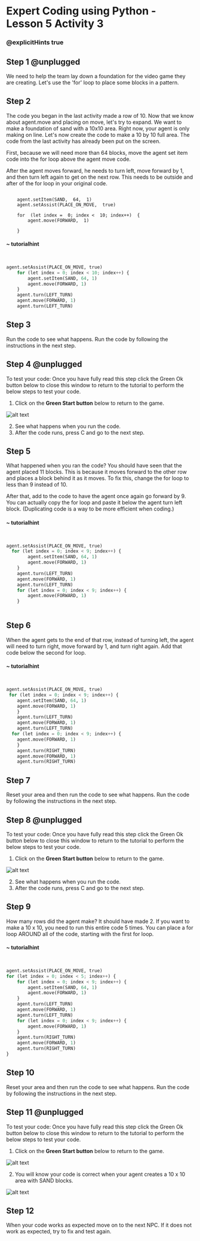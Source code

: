 # Expert Coding using Python - Lesson 5 Activity 3
### @explicitHints true

  

## Step 1 @unplugged

  We need to help the team lay down a foundation for the video game they are creating. Let's use the 'for' loop to place some blocks in a pattern. 



## Step 2

The code you began in the last activity made a row of 10.  Now that we know about agent.move and placing on move, let's try to expand. We want to make a foundation of sand with a 10x10 area. Right now, your agent is only making on line. Let's now create the code to make a 10 by 10 full area. The code from the last activity has already been put on the screen. 

First, because we will need more than 64 blocks, move the agent set item code into the for loop above the agent move code. 

After the agent moves forward, he needs to turn left,  move forward by 1, and then turn left again to get on the next row.  This needs to be outside and after of the for loop in your original code. 
  
```template

    agent.setItem(SAND,  64,  1)
    agent.setAssist(PLACE_ON_MOVE,  true)
    
    for  (let index =  0; index <  10; index++)  {
        agent.move(FORWARD,  1)
    
    }

```

#### ~ tutorialhint
```python


agent.setAssist(PLACE_ON_MOVE, true)
    for (let index = 0; index < 10; index++) {
        agent.setItem(SAND, 64, 1)
        agent.move(FORWARD, 1)
    }
    agent.turn(LEFT_TURN)
    agent.move(FORWARD, 1)
    agent.turn(LEFT_TURN)

```


## Step 3

Run the code to see what happens.  Run the code by following the instructions in the next step.


## Step 4 @unplugged
To test your code:
Once you have fully read this step click the Green Ok button below to close this window to return to the tutorial to perform the below steps to test your code.

1. Click on the **Green Start button** below to return to the game.

  
![alt text](https://expertjs.codingcredentials.com/Lesson1/1.1/1.JPG?raw=true  "Start")
  
  
2.  See what happens when you run the code.
3.  After the code runs, press C and go to the next step. 


## Step 5 

What happened when you ran the code?  You should have seen that the agent placed 11 blocks. This is because it moves forward to the other row and places a block behind it as it moves. 
To fix this, change the for loop to less than 9 instead of 10. 

After that, add to the code to have the agent once again go forward by 9.  You can actually copy the for loop and paste it below the agent turn left block.  (Duplicating code is a way to be more efficient when coding.)


#### ~ tutorialhint
```python


agent.setAssist(PLACE_ON_MOVE, true)
  for (let index = 0; index < 9; index++) {
        agent.setItem(SAND, 64, 1)
        agent.move(FORWARD, 1)
    }
    agent.turn(LEFT_TURN)
    agent.move(FORWARD, 1)
    agent.turn(LEFT_TURN)
    for (let index = 0; index < 9; index++) {
        agent.move(FORWARD, 1)
    }
    
```

## Step 6

When the agent gets to the end of that row, instead of turning left, the agent will need to turn right, move forward by 1, and turn right again.  Add that code below the second for loop. 


#### ~ tutorialhint
```python


agent.setAssist(PLACE_ON_MOVE, true)
 for (let index = 0; index < 9; index++) {
    agent.setItem(SAND, 64, 1)
    agent.move(FORWARD, 1)
    }
    agent.turn(LEFT_TURN)
    agent.move(FORWARD, 1)
    agent.turn(LEFT_TURN)
  for (let index = 0; index < 9; index++) {
    agent.move(FORWARD, 1)
    }
    agent.turn(RIGHT_TURN)
    agent.move(FORWARD, 1)
    agent.turn(RIGHT_TURN)

```

## Step 7

Reset your area and then run the code to see what happens.  Run the code by following the instructions in the next step.


## Step 8 @unplugged
To test your code:
Once you have fully read this step click the Green Ok button below to close this window to return to the tutorial to perform the below steps to test your code.

1. Click on the **Green Start button** below to return to the game.

  
![alt text](https://expertjs.codingcredentials.com/Lesson1/1.1/1.JPG?raw=true  "Start")
  
  
2.  See what happens when you run the code.
3.  After the code runs, press C and go to the next step. 



## Step 9
How many rows did the agent make?  It should have made 2.  If you want to make a 10 x 10, you need to run this entire code 5 times.  You can place a for loop AROUND all of the code, starting with the first for loop. 


#### ~ tutorialhint
```python


agent.setAssist(PLACE_ON_MOVE, true)
for (let index = 0; index < 5; index++) {
    for (let index = 0; index < 9; index++) {
        agent.setItem(SAND, 64, 1)
        agent.move(FORWARD, 1)
    }
    agent.turn(LEFT_TURN)
    agent.move(FORWARD, 1)
    agent.turn(LEFT_TURN)
    for (let index = 0; index < 9; index++) {
        agent.move(FORWARD, 1)
    }
    agent.turn(RIGHT_TURN)
    agent.move(FORWARD, 1)
    agent.turn(RIGHT_TURN)
}
```
## Step 10

Reset your area and then run the code to see what happens.  Run the code by following the instructions in the next step.


## Step 11 @unplugged
To test your code:
Once you have fully read this step click the Green Ok button below to close this window to return to the tutorial to perform the below steps to test your code.

1. Click on the **Green Start button** below to return to the game.

  
![alt text](https://expertjs.codingcredentials.com/Lesson1/1.1/1.JPG?raw=true  "Start")
  
2. You will know your code is correct when your agent creates a 10 x 10 area with SAND blocks.

![alt text](https://expertjs.codingcredentials.com/Lesson5/5.1/5.3.png?raw=true  "Start") 

## Step 12

When your code works as expected move on to the next NPC.
If it does not work as expected, try to fix and test again.